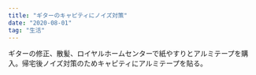 ```yaml
---
title: "ギターのキャピティにノイズ対策"
date: "2020-08-01"
tag: "生活"
---
```


ギターの修正、散髪、ロイヤルホームセンターで紙やすりとアルミテープを購入。帰宅後ノイズ対策のためキャピティにアルミテープを貼る。
